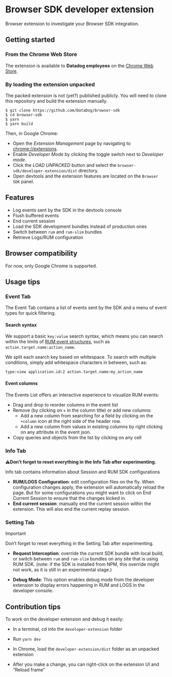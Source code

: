 # Browser SDK developer extension

Browser extension to investigate your Browser SDK integration.

## Getting started

### From the Chrome Web Store

The extension is available to **Datadog employees** on the [Chrome Web Store](https://chrome.google.com/webstore/detail/datadog-browser-sdk-devel/boceobohkgenpcpogecpjlnmnfbdigda).

### By loading the extension unpacked

The packed extension is not (yet?) published publicly. You will need to clone this repository and
build the extension manually.

```
$ git clone https://github.com/DataDog/browser-sdk
$ cd browser-sdk
$ yarn
$ yarn build
```

Then, in Google Chrome:

- Open the _Extension Management_ page by navigating to [chrome://extensions](chrome://extensions).
- Enable _Developer Mode_ by clicking the toggle switch next to _Developer mode_.
- Click the _LOAD UNPACKED_ button and select the `browser-sdk/developer-extension/dist`
  directory.
- Open devtools and the extension features are located on the `Browser SDK` panel.

## Features

- Log events sent by the SDK in the devtools console
- Flush buffered events
- End current session
- Load the SDK development bundles instead of production ones
- Switch between `rum` and `rum-slim` bundles
- Retrieve Logs/RUM configuration

## Browser compatibility

For now, only Google Chrome is supported.

## Usage tips

### Event Tab

The Event Tab contains a list of events sent by the SDK and a menu of event types for quick filtering.

#### Search syntax

We support a basic `key:value` search syntax, which means you can search within the limits of [RUM event structures](https://docs.datadoghq.com/real_user_monitoring/explorer/search/), such as `action.target.name:action_name`.

We split each search key based on whitespace. To search with multiple conditions, simply add whitespace characters in between, such as:

```
type:view application.id:2 action.target.name:my_action_name
```

#### Event columns

The Events List offers an interactive experience to visualize RUM events:

- Drag and drop to reorder columns in the event list
- Remove (by clicking on `x` in the column title) or add new columns:
  - Add a new column from searching for a field by clicking on the `+column` icon at the right side of the header row.
  - Add a new column from values in existing columns by right clicking on any attribute in the event json.
- Copy queries and objects from the list by clicking on any cell

### Info Tab

**⚠️Don’t forget to reset everything in the Info Tab after experimenting.**

Info tab contains information about Session and RUM SDK configurations

- **RUM/LOGS Configuration**: edit configuration files on the fly. When configuration changes apply, the extension will automatically reload the page. But for some configurations you might want to click on End Current Session to ensure that the changes kicked in.
- **End current session**: manually end the current session within the extension. This will also end the current replay session.

### Setting Tab

> [!IMPORTANT]
> Don’t forget to reset everything in the Setting Tab after experimenting.

- **Request Interception**: override the current SDK bundle with local build, or ​​switch between `rum` and `rum-slim` bundles on any site that is using RUM SDK. (note: if the SDK is installed from NPM, this override might not work, as it is still in an experimental stage.)

- **Debug Mode**: This option enables debug mode from the developer extension to display errors happening in RUM and LOGS in the developer console.

## Contribution tips

To work on the developer extension and debug it easily:

- In a terminal, cd into the `developer-extension` folder

- Run `yarn dev`

- In Chrome, load the `developer-extension/dist` folder as an unpacked extension

- After you make a change, you can right-click on the extension UI and “Reload frame”
